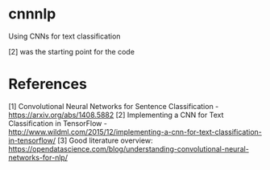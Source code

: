 # cnnnlp
Using CNNs for text classification

[2] was the starting point for the code


# References
[1] Convolutional Neural Networks for Sentence Classification - https://arxiv.org/abs/1408.5882
[2] Implementing a CNN for Text Classification in TensorFlow - http://www.wildml.com/2015/12/implementing-a-cnn-for-text-classification-in-tensorflow/
[3] Good literature overview: https://opendatascience.com/blog/understanding-convolutional-neural-networks-for-nlp/
